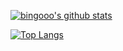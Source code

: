 [![bingooo's github stats](https://github-readme-stats.vercel.app/api?username=cheenbee&count_private=true&show_icons=true&theme=nightowl)](https://github.com/anuraghazra/github-readme-stats)

[![Top Langs](https://github-readme-stats.vercel.app/api/top-langs/?username=cheenbee&layout=compact&theme=nightowl)](https://github.com/anuraghazra/github-readme-stats)
